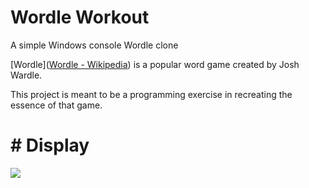 # Wordle Workout

A simple Windows console Wordle clone

[Wordle]([Wordle - Wikipedia](https://en.wikipedia.org/wiki/Wordle)) is a popular word game created by Josh Wardle.

This project is meant to be a programming exercise in recreating the essence of that game.

# # Display

![](C:\dev\WordleWorkout\assets\2022-01-29-15-27-58-image.png)
